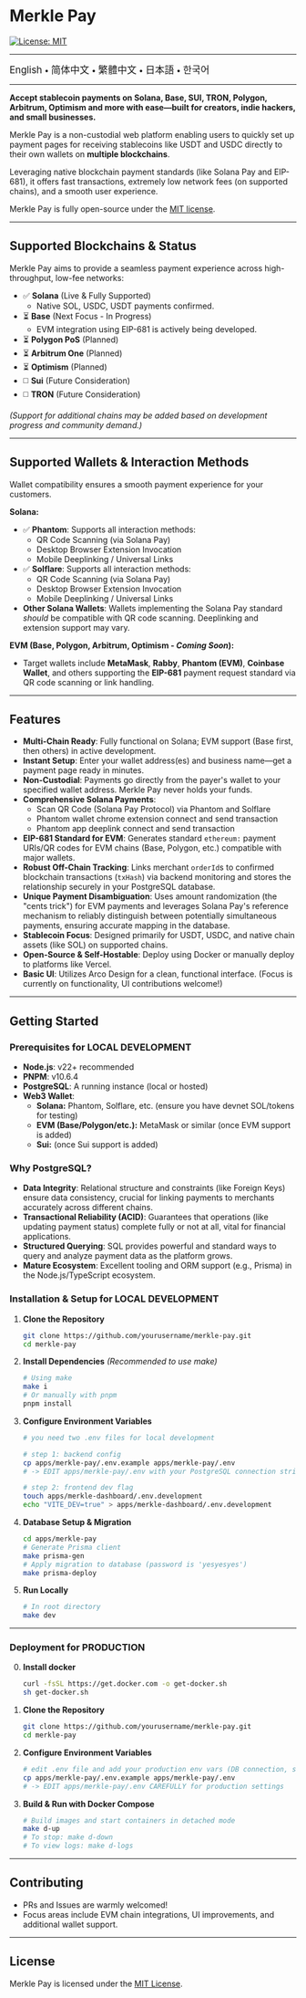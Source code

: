 # Merkle Pay

[![License: MIT](https://img.shields.io/badge/License-MIT-yellow.svg)](LICENSE)

---

<a href="README.md" style="text-decoration: none;"><span style="font-size: larger;">English</span></a> <span> • </span>
<a href="README_zh-CN.md" style="text-decoration: none;"><span style="font-size: larger;">简体中文</span></a> <span> • </span>
<a href="README_zh-TW.md" style="text-decoration: none;"><span style="font-size: larger;">繁體中文</span></a> <span> • </span>
<a href="README_jp.md" style="text-decoration: none;"><span style="font-size: larger;">日本語</span></a><span> • </span>
<a href="README_kr.md" style="text-decoration: none;"><span style="font-size: larger;">한국어</span></a>

---

**Accept stablecoin payments on Solana, Base, SUI, TRON, Polygon, Arbitrum, Optimism and more with ease—built for creators, indie hackers, and small businesses.**

Merkle Pay is a non-custodial web platform enabling users to quickly set up payment pages for receiving stablecoins like USDT and USDC directly to their own wallets on **multiple blockchains**.

Leveraging native blockchain payment standards (like Solana Pay and EIP-681), it offers fast transactions, extremely low network fees (on supported chains), and a smooth user experience.

Merkle Pay is fully open-source under the [MIT license](LICENSE).

---

## Supported Blockchains & Status

Merkle Pay aims to provide a seamless payment experience across high-throughput, low-fee networks:

- ✅ **Solana** (Live & Fully Supported)
  - Native SOL, USDC, USDT payments confirmed.
- ⏳ **Base** (Next Focus - In Progress)
  - EVM integration using EIP-681 is actively being developed.
- ⏳ **Polygon PoS** (Planned)
- ⏳ **Arbitrum One** (Planned)
- ⏳ **Optimism** (Planned)
- ◻️ **Sui** (Future Consideration)
- ◻️ **TRON** (Future Consideration)

_(Support for additional chains may be added based on development progress and community demand.)_

---

## Supported Wallets & Interaction Methods

Wallet compatibility ensures a smooth payment experience for your customers.

**Solana:**

- ✅ **Phantom**: Supports all interaction methods:
  - QR Code Scanning (via Solana Pay)
  - Desktop Browser Extension Invocation
  - Mobile Deeplinking / Universal Links
- ✅ **Solflare**: Supports all interaction methods:
  - QR Code Scanning (via Solana Pay)
  - Desktop Browser Extension Invocation
  - Mobile Deeplinking / Universal Links
- **Other Solana Wallets**: Wallets implementing the Solana Pay standard _should_ be compatible with QR code scanning. Deeplinking and extension support may vary.

**EVM (Base, Polygon, Arbitrum, Optimism - _Coming Soon_):**

- Target wallets include **MetaMask**, **Rabby**, **Phantom (EVM)**, **Coinbase Wallet**, and others supporting the **EIP-681** payment request standard via QR code scanning or link handling.

---

## Features

- **Multi-Chain Ready**: Fully functional on Solana; EVM support (Base first, then others) in active development.
- **Instant Setup**: Enter your wallet address(es) and business name—get a payment page ready in minutes.
- **Non-Custodial**: Payments go directly from the payer's wallet to your specified wallet address. Merkle Pay never holds your funds.
- **Comprehensive Solana Payments**:
  - Scan QR Code (Solana Pay Protocol) via Phantom and Solflare
  - Phantom wallet chrome extension connect and send transaction
  - Phantom app deeplink connect and send transaction
- **EIP-681 Standard for EVM**: Generates standard `ethereum:` payment URIs/QR codes for EVM chains (Base, Polygon, etc.) compatible with major wallets.
- **Robust Off-Chain Tracking**: Links merchant `orderId`s to confirmed blockchain transactions (`txHash`) via backend monitoring and stores the relationship securely in your PostgreSQL database.
- **Unique Payment Disambiguation**: Uses amount randomization (the "cents trick") for EVM payments and leverages Solana Pay's reference mechanism to reliably distinguish between potentially simultaneous payments, ensuring accurate mapping in the database.
- **Stablecoin Focus**: Designed primarily for USDT, USDC, and native chain assets (like SOL) on supported chains.
- **Open-Source & Self-Hostable**: Deploy using Docker or manually deploy to platforms like Vercel.
- **Basic UI**: Utilizes Arco Design for a clean, functional interface. (Focus is currently on functionality, UI contributions welcome!)

---

## Getting Started

### Prerequisites for LOCAL DEVELOPMENT

- **Node.js**: v22+ recommended
- **PNPM**: v10.6.4
- **PostgreSQL**: A running instance (local or hosted)
- **Web3 Wallet**:
  - **Solana:** Phantom, Solflare, etc. (ensure you have devnet SOL/tokens for testing)
  - **EVM (Base/Polygon/etc.):** MetaMask or similar (once EVM support is added)
  - **Sui:** (once Sui support is added)

### Why PostgreSQL?

- **Data Integrity**: Relational structure and constraints (like Foreign Keys) ensure data consistency, crucial for linking payments to merchants accurately across different chains.
- **Transactional Reliability (ACID)**: Guarantees that operations (like updating payment status) complete fully or not at all, vital for financial applications.
- **Structured Querying**: SQL provides powerful and standard ways to query and analyze payment data as the platform grows.
- **Mature Ecosystem**: Excellent tooling and ORM support (e.g., Prisma) in the Node.js/TypeScript ecosystem.

### Installation & Setup for LOCAL DEVELOPMENT

1.  **Clone the Repository**

    ```bash
    git clone https://github.com/yourusername/merkle-pay.git
    cd merkle-pay
    ```

2.  **Install Dependencies**
    _(Recommended to use make)_

    ```bash
    # Using make
    make i
    # Or manually with pnpm
    pnpm install
    ```

3.  **Configure Environment Variables**

    ```bash
    # you need two .env files for local development

    # step 1: backend config
    cp apps/merkle-pay/.env.example apps/merkle-pay/.env
    # -> EDIT apps/merkle-pay/.env with your PostgreSQL connection string etc.

    # step 2: frontend dev flag
    touch apps/merkle-dashboard/.env.development
    echo "VITE_DEV=true" > apps/merkle-dashboard/.env.development
    ```

4.  **Database Setup & Migration**

    ```bash
    cd apps/merkle-pay
    # Generate Prisma client
    make prisma-gen
    # Apply migration to database (password is 'yesyesyes')
    make prisma-deploy
    ```

5.  **Run Locally**
    ```bash
    # In root directory
    make dev
    ```

---

### Deployment for PRODUCTION

0.  **Install docker**

    ```bash
    curl -fsSL https://get.docker.com -o get-docker.sh
    sh get-docker.sh
    ```

1.  **Clone the Repository**

    ```bash
    git clone https://github.com/yourusername/merkle-pay.git
    cd merkle-pay
    ```

2.  **Configure Environment Variables**

    ```bash
    # edit .env file and add your production env vars (DB connection, secrets, etc.)
    cp apps/merkle-pay/.env.example apps/merkle-pay/.env
    # -> EDIT apps/merkle-pay/.env CAREFULLY for production settings
    ```

3.  **Build & Run with Docker Compose**
    ```bash
    # Build images and start containers in detached mode
    make d-up
    # To stop: make d-down
    # To view logs: make d-logs
    ```

---

## Contributing

- PRs and Issues are warmly welcomed!
- Focus areas include EVM chain integrations, UI improvements, and additional wallet support.

---

## License

Merkle Pay is licensed under the [MIT License](LICENSE).

